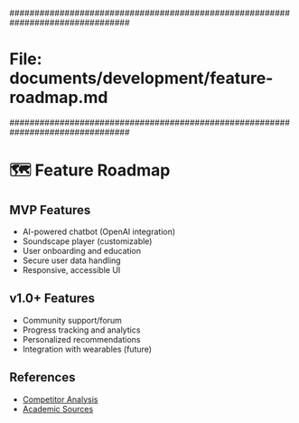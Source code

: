 <!-- File: documents/development/feature-roadmap.md -->
################################################################################
# File: documents/development/feature-roadmap.md
################################################################################
# 🗺️ Feature Roadmap

## MVP Features
- AI-powered chatbot (OpenAI integration)
- Soundscape player (customizable)
- User onboarding and education
- Secure user data handling
- Responsive, accessible UI

## v1.0+ Features
- Community support/forum
- Progress tracking and analytics
- Personalized recommendations
- Integration with wearables (future)

## References
- [Competitor Analysis](../marketing/competitor-analysis.md)
- [Academic Sources](../research/academic-sources.md)
